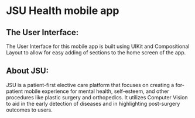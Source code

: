 #  JSU Health mobile app

## The User Interface:

The User Interface for this mobile app is built using UIKit and Compositional Layout to allow for easy adding of sections to the home screen of the app. 

## About JSU: 

JSU is a patient-first elective care platform that focuses on creating a for-patient mobile experience for mental health, self-esteem, and other procedures like plastic surgery and orthopedics. It utilizes Computer Vision to aid in the early detection of diseases and in highlighting post-surgery outcomes to users. 
